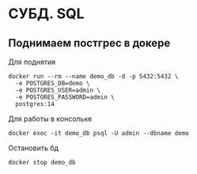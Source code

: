 # СУБД. SQL

## Поднимаем постгрес в докере

Для поднятия

```shell
docker run --rm --name demo_db -d -p 5432:5432 \
  -e POSTGRES_DB=demo \
  -e POSTGRES_USER=admin \
  -e POSTGRES_PASSWORD=admin \
  postgres:14
```

Для работы в консольке

```shell
docker exec -it demo_db psql -U admin --dbname demo
```

Остановить бд

```shell
docker stop demo_db
```